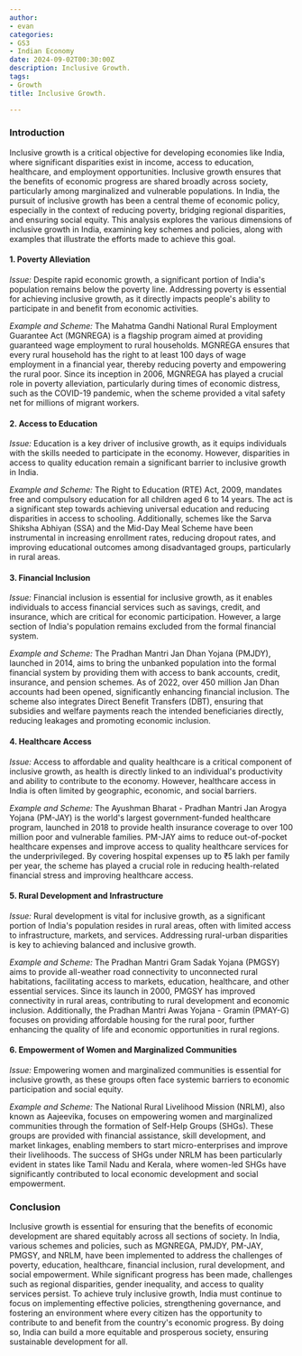 ```yaml
---
author:
- evan
categories: 
- GS3
- Indian Economy
date: 2024-09-02T00:30:00Z
description: Inclusive Growth.
tags: 
- Growth
title: Inclusive Growth.

---
```


### Introduction

Inclusive growth is a critical objective for developing economies like India, where significant disparities exist in income, access to education, healthcare, and employment opportunities. Inclusive growth ensures that the benefits of economic progress are shared broadly across society, particularly among marginalized and vulnerable populations. In India, the pursuit of inclusive growth has been a central theme of economic policy, especially in the context of reducing poverty, bridging regional disparities, and ensuring social equity. This analysis explores the various dimensions of inclusive growth in India, examining key schemes and policies, along with examples that illustrate the efforts made to achieve this goal.

#### 1. Poverty Alleviation

*Issue:* Despite rapid economic growth, a significant portion of India's population remains below the poverty line. Addressing poverty is essential for achieving inclusive growth, as it directly impacts people's ability to participate in and benefit from economic activities.

*Example and Scheme:* The Mahatma Gandhi National Rural Employment Guarantee Act (MGNREGA) is a flagship program aimed at providing guaranteed wage employment to rural households. MGNREGA ensures that every rural household has the right to at least 100 days of wage employment in a financial year, thereby reducing poverty and empowering the rural poor. Since its inception in 2006, MGNREGA has played a crucial role in poverty alleviation, particularly during times of economic distress, such as the COVID-19 pandemic, when the scheme provided a vital safety net for millions of migrant workers.

#### 2. Access to Education

*Issue:* Education is a key driver of inclusive growth, as it equips individuals with the skills needed to participate in the economy. However, disparities in access to quality education remain a significant barrier to inclusive growth in India.

*Example and Scheme:* The Right to Education (RTE) Act, 2009, mandates free and compulsory education for all children aged 6 to 14 years. The act is a significant step towards achieving universal education and reducing disparities in access to schooling. Additionally, schemes like the Sarva Shiksha Abhiyan (SSA) and the Mid-Day Meal Scheme have been instrumental in increasing enrollment rates, reducing dropout rates, and improving educational outcomes among disadvantaged groups, particularly in rural areas.

#### 3. Financial Inclusion

*Issue:* Financial inclusion is essential for inclusive growth, as it enables individuals to access financial services such as savings, credit, and insurance, which are critical for economic participation. However, a large section of India's population remains excluded from the formal financial system.

*Example and Scheme:* The Pradhan Mantri Jan Dhan Yojana (PMJDY), launched in 2014, aims to bring the unbanked population into the formal financial system by providing them with access to bank accounts, credit, insurance, and pension schemes. As of 2022, over 450 million Jan Dhan accounts had been opened, significantly enhancing financial inclusion. The scheme also integrates Direct Benefit Transfers (DBT), ensuring that subsidies and welfare payments reach the intended beneficiaries directly, reducing leakages and promoting economic inclusion.

#### 4. Healthcare Access

*Issue:* Access to affordable and quality healthcare is a critical component of inclusive growth, as health is directly linked to an individual's productivity and ability to contribute to the economy. However, healthcare access in India is often limited by geographic, economic, and social barriers.

*Example and Scheme:* The Ayushman Bharat - Pradhan Mantri Jan Arogya Yojana (PM-JAY) is the world's largest government-funded healthcare program, launched in 2018 to provide health insurance coverage to over 100 million poor and vulnerable families. PM-JAY aims to reduce out-of-pocket healthcare expenses and improve access to quality healthcare services for the underprivileged. By covering hospital expenses up to ₹5 lakh per family per year, the scheme has played a crucial role in reducing health-related financial stress and improving healthcare access.

#### 5. Rural Development and Infrastructure

*Issue:* Rural development is vital for inclusive growth, as a significant portion of India's population resides in rural areas, often with limited access to infrastructure, markets, and services. Addressing rural-urban disparities is key to achieving balanced and inclusive growth.

*Example and Scheme:* The Pradhan Mantri Gram Sadak Yojana (PMGSY) aims to provide all-weather road connectivity to unconnected rural habitations, facilitating access to markets, education, healthcare, and other essential services. Since its launch in 2000, PMGSY has improved connectivity in rural areas, contributing to rural development and economic inclusion. Additionally, the Pradhan Mantri Awas Yojana - Gramin (PMAY-G) focuses on providing affordable housing for the rural poor, further enhancing the quality of life and economic opportunities in rural regions.

#### 6. Empowerment of Women and Marginalized Communities

*Issue:* Empowering women and marginalized communities is essential for inclusive growth, as these groups often face systemic barriers to economic participation and social equity.

*Example and Scheme:* The National Rural Livelihood Mission (NRLM), also known as Aajeevika, focuses on empowering women and marginalized communities through the formation of Self-Help Groups (SHGs). These groups are provided with financial assistance, skill development, and market linkages, enabling members to start micro-enterprises and improve their livelihoods. The success of SHGs under NRLM has been particularly evident in states like Tamil Nadu and Kerala, where women-led SHGs have significantly contributed to local economic development and social empowerment.

### Conclusion

Inclusive growth is essential for ensuring that the benefits of economic development are shared equitably across all sections of society. In India, various schemes and policies, such as MGNREGA, PMJDY, PM-JAY, PMGSY, and NRLM, have been implemented to address the challenges of poverty, education, healthcare, financial inclusion, rural development, and social empowerment. While significant progress has been made, challenges such as regional disparities, gender inequality, and access to quality services persist. To achieve truly inclusive growth, India must continue to focus on implementing effective policies, strengthening governance, and fostering an environment where every citizen has the opportunity to contribute to and benefit from the country's economic progress. By doing so, India can build a more equitable and prosperous society, ensuring sustainable development for all.